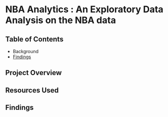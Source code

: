 # NBA Analytics : An Exploratory Data Analysis on the NBA data

## Table of Contents
* Background
* [Findings](#findings)

## Project Overview

## Resources Used


















## Findings

